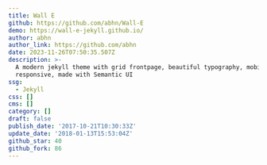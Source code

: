 ```yaml
---
title: Wall E
github: https://github.com/abhn/Wall-E
demo: https://wall-e-jekyll.github.io/
author: abhn
author_link: https://github.com/abhn
date: 2023-11-26T07:50:35.507Z
description: >-
  A modern jekyll theme with grid frontpage, beautiful typography, mobile
  responsive, made with Semantic UI
ssg:
  - Jekyll
css: []
cms: []
category: []
draft: false
publish_date: '2017-10-21T10:30:33Z'
update_date: '2018-01-13T15:53:04Z'
github_star: 40
github_fork: 86
---
```

